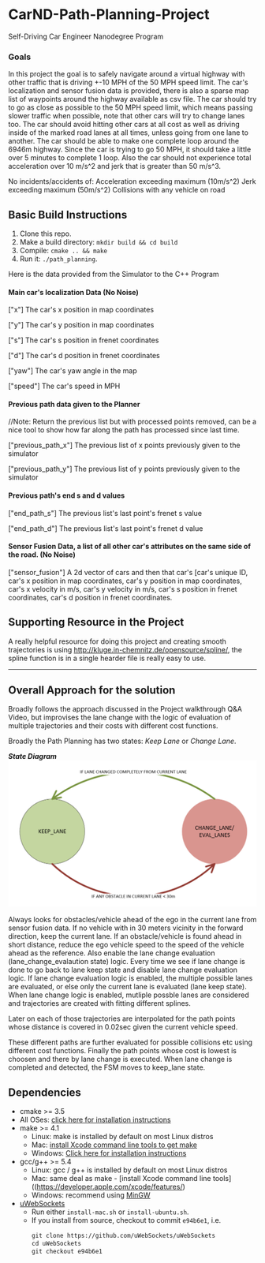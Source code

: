 # CarND-Path-Planning-Project
Self-Driving Car Engineer Nanodegree Program



[//]: # (Image References)

[image1]: ./StateDiagram.PNG "StateDiagram"
   

### Goals
In this project the goal is to safely navigate around a virtual highway with other traffic that is driving +-10 MPH of the 50 MPH speed limit. The car's localization and sensor fusion data is provided, there is also a sparse map list of waypoints around the highway available as csv file. The car should try to go as close as possible to the 50 MPH speed limit, which means passing slower traffic when possible, note that other cars will try to change lanes too. The car should avoid hitting other cars at all cost as well as driving inside of the marked road lanes at all times, unless going from one lane to another. The car should be able to make one complete loop around the 6946m highway. Since the car is trying to go 50 MPH, it should take a little over 5 minutes to complete 1 loop. Also the car should not experience total acceleration over 10 m/s^2 and jerk that is greater than 50 m/s^3.

No incidents/accidents of:
	Acceleration exceeding maximum (10m/s^2)
	Jerk exceeding maximum (50m/s^2)
        Collisions with any vehicle on road


## Basic Build Instructions

1. Clone this repo.
2. Make a build directory: `mkdir build && cd build`
3. Compile: `cmake .. && make`
4. Run it: `./path_planning`.

Here is the data provided from the Simulator to the C++ Program

#### Main car's localization Data (No Noise)

["x"] The car's x position in map coordinates

["y"] The car's y position in map coordinates

["s"] The car's s position in frenet coordinates

["d"] The car's d position in frenet coordinates

["yaw"] The car's yaw angle in the map

["speed"] The car's speed in MPH

#### Previous path data given to the Planner

//Note: Return the previous list but with processed points removed, can be a nice tool to show how far along
the path has processed since last time. 

["previous_path_x"] The previous list of x points previously given to the simulator

["previous_path_y"] The previous list of y points previously given to the simulator

#### Previous path's end s and d values 

["end_path_s"] The previous list's last point's frenet s value

["end_path_d"] The previous list's last point's frenet d value

#### Sensor Fusion Data, a list of all other car's attributes on the same side of the road. (No Noise)

["sensor_fusion"] A 2d vector of cars and then that car's [car's unique ID, car's x position in map coordinates, car's y position in map coordinates, car's x velocity in m/s, car's y velocity in m/s, car's s position in frenet coordinates, car's d position in frenet coordinates. 

## Supporting Resource in the Project

A really helpful resource for doing this project and creating smooth trajectories is using http://kluge.in-chemnitz.de/opensource/spline/, the spline function is in a single hearder file is really easy to use.


---
## Overall Approach for the solution 
Broadly follows the approach discussed in the Project walkthrough Q&A Video, but improvises the lane change with the logic of evaluation of multiple trajectories and their costs with different cost functions.

Broadly the Path Planning has two states: _Keep Lane_ or _Change Lane_.

**_State Diagram_**
![alt text][image1]


Always looks for obstacles/vehicle ahead of the ego in the current lane from sensor fusion data. If no vehicle with in 30 meters vicinity in the forward direction, keep the current lane.
If an obstacle/vehicle is found ahead in short distance, reduce the ego vehicle speed to the speed of the vehicle ahead as the reference. 
Also enable the lane change evaluation (lane_change_evalaution state) logic.
Every time we see if lane change is done to go back to lane keep state and disable lane change evaluation logic.
If lane change evaluation logic is enabled, the multiple possible lanes are evaluated, or else only the current lane is evaluated (lane keep state).
When lane change logic is enabled, mutliple possble lanes are considered and trajectories are created with fitting different splines. 

Later on each of those trajectories are interpolated for the path points whose distance is covered in 0.02sec given the current vehicle speed. 

These different paths are further evaluated for possible collisions etc using different cost functions. Finally the path points whose cost is lowest is choosen and there by lane change is executed. When lane change is completed and detected, the FSM moves to keep_lane state.


## Dependencies

* cmake >= 3.5
 * All OSes: [click here for installation instructions](https://cmake.org/install/)
* make >= 4.1
  * Linux: make is installed by default on most Linux distros
  * Mac: [install Xcode command line tools to get make](https://developer.apple.com/xcode/features/)
  * Windows: [Click here for installation instructions](http://gnuwin32.sourceforge.net/packages/make.htm)
* gcc/g++ >= 5.4
  * Linux: gcc / g++ is installed by default on most Linux distros
  * Mac: same deal as make - [install Xcode command line tools]((https://developer.apple.com/xcode/features/)
  * Windows: recommend using [MinGW](http://www.mingw.org/)
* [uWebSockets](https://github.com/uWebSockets/uWebSockets)
  * Run either `install-mac.sh` or `install-ubuntu.sh`.
  * If you install from source, checkout to commit `e94b6e1`, i.e.
    ```
    git clone https://github.com/uWebSockets/uWebSockets 
    cd uWebSockets
    git checkout e94b6e1
    ```



